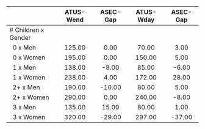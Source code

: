 
|                      |    ATUS-Wend |     ASEC-Gap |    ATUS-Wday |     ASEC-Gap |
| -------------------- | :----------: | :----------: | :----------: | :----------: |
| # Children x Gender  |              |              |              |              |
| &nbsp;&nbsp;0 x Men  |       125.00 |         0.00 |        70.00 |         3.00 |
| &nbsp;&nbsp;0 x Women |       195.00 |         0.00 |       150.00 |         5.00 |
| &nbsp;&nbsp;1 x Men  |       138.00 |        -8.00 |        85.00 |        -6.00 |
| &nbsp;&nbsp;1 x Women |       238.00 |         4.00 |       172.00 |        28.00 |
| &nbsp;&nbsp;2+ x Men |       190.00 |       -10.00 |        80.00 |         5.00 |
| &nbsp;&nbsp;2+ x Women |       290.00 |         0.00 |       240.00 |        -8.00 |
| &nbsp;&nbsp;3 x Men  |       135.00 |        15.00 |        80.00 |         1.00 |
| &nbsp;&nbsp;3 x Women |       320.00 |       -29.00 |       297.00 |       -37.00 |

